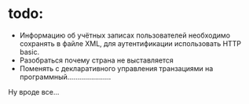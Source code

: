 # todo:
- Информацию об учётных записах пользователей необходимо сохранять в файле XML, для аутентификации использовать HTTP basic.
- Разобраться почему страна не выставляется
- Поменять с декларативного управления транзациями на программный......................

Ну вроде все...

  

